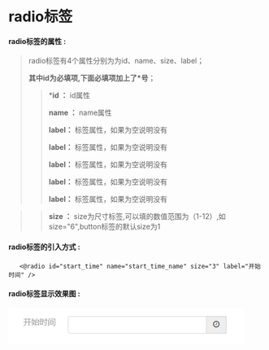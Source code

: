 # radio**标签**

#### radio**标签的属性 :**

> radio标签有4个属性分别为为id、name、size、label；
>
> **其中id为必填项,下面必填项加上了\*号**；
>
> > \***id ：** id属性
> >
> > **name ：** name属性
> >
> > **label：** 标签属性，如果为空说明没有
> >
> > **label：** 标签属性，如果为空说明没有
> >
> > **label：** 标签属性，如果为空说明没有
> >
> > **label：** 标签属性，如果为空说明没有
> >
> > **label：** 标签属性，如果为空说明没有

> > **size ：** size为尺寸标签,可以填的数值范围为（1-12）,如size="6",button标签的默认size为1


#### radio标签的引入方式 :

```
   <@radio id="start_time" name="start_time_name" size="3" label="开始时间" />
```

#### radio标签显示效果图 :

![](/assets/date_time.png)

